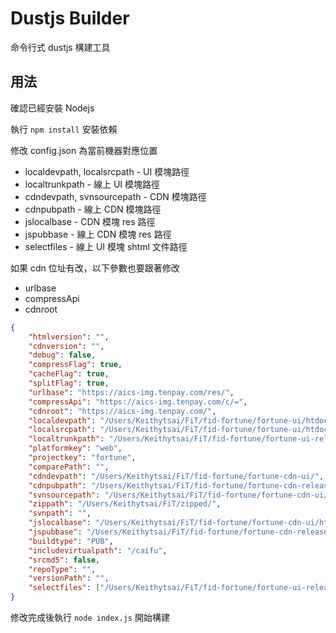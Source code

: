 # Dustjs Builder

命令行式 dustjs 構建工具

## 用法

確認已經安裝 Nodejs

執行 `npm install` 安裝依賴

修改 config.json 為當前機器對應位置
- localdevpath, localsrcpath - UI 模塊路徑
- localtrunkpath - 線上 UI 模塊路徑
- cdndevpath, svnsourcepath - CDN 模塊路徑
- cdnpubpath - 線上 CDN 模塊路徑
- jslocalbase - CDN 模塊 res 路徑
- jspubbase - 線上 CDN 模塊 res 路徑
- selectfiles - 線上 UI 模塊 shtml 文件路徑

如果 cdn 位址有改，以下參數也要跟著修改
- urlbase
- compressApi
- cdnroot

```json
{
	"htmlversion": "",
	"cdnversion": "",
	"debug": false,
	"compressFlag": true,
	"cacheFlag": true,
	"splitFlag": true,
	"urlbase": "https://aics-img.tenpay.com/res/",
	"compressApi": "https://aics-img.tenpay.com/c/=",
	"cdnroot": "https://aics-img.tenpay.com/",
	"localdevpath": "/Users/Keithytsai/FiT/fid-fortune/fortune-ui/htdocs/",
	"localsrcpath": "/Users/Keithytsai/FiT/fid-fortune/fortune-ui/htdocs/",
	"localtrunkpath": "/Users/Keithytsai/FiT/fid-fortune/fortune-ui-release/htdocs/",
	"platformkey": "web",
	"projectkey": "fortune",
	"comparePath": "",
	"cdndevpath": "/Users/Keithytsai/FiT/fid-fortune/fortune-cdn-ui/",
	"cdnpubpath": "/Users/Keithytsai/FiT/fid-fortune/fortune-cdn-release/",
	"svnsourcepath": "/Users/Keithytsai/FiT/fid-fortune/fortune-cdn-ui/",
	"zippath": "/Users/Keithytsai/FiT/zipped/",
	"svnpath": "",
	"jslocalbase": "/Users/Keithytsai/FiT/fid-fortune/fortune-cdn-ui/htdocs/res",
	"jspubbase": "/Users/Keithytsai/FiT/fid-fortune/fortune-cdn-release/htdocs/res",
	"buildtype": "PUB",
	"includevirtualpath": "/caifu",
	"srcmd5": false,
	"repoType": "",
	"versionPath": "",
	"selectfiles": ["/Users/Keithytsai/FiT/fid-fortune/fortune-ui-release/htdocs/index.shtml"]
}
```

修改完成後執行 `node index.js` 開始構建
